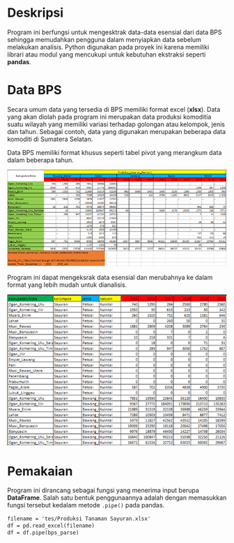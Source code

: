 # Deskripsi

Program ini berfungsi untuk mengesktrak data-data esensial dari data BPS
sehingga memudahkan pengguna dalam menyiapkan data sebelum melakukan analisis.
Python digunakan pada proyek ini karena memiliki librari atau modul yang mencukupi untuk kebutuhan ekstraksi seperti **pandas**.
    
# Data BPS

Secara umum data yang tersedia di BPS memiliki format excel (**xlsx**). Data yang akan diolah pada program ini merupakan data produksi komoditia suatu wilayah yang memiliki variasi terhadap golongan atau kelompok, jenis dan tahun. Sebagai contoh, data yang digunakan merupakan beberapa data komoditi di Sumatera Selatan.

Data BPS memiliki format khusus seperti tabel pivot yang merangkum data dalam beberapa tahun.

![Contoh data awal](img/contoh-data-bps.png)

Program ini dapat mengeksrak data esensial dan merubahnya ke dalam format yang lebih mudah untuk dianalisis.

![Contoh hasil](img/contoh-data-output.png)

# Pemakaian

Program ini dirancang sebagai fungsi yang menerima input berupa **DataFrame**. Salah satu bentuk penggunaannya adalah dengan memasukkan fungsi tersebut kedalam metode `.pipe()` pada pandas.

```
filename = 'tes/Produksi Tanaman Sayuran.xlsx'
df = pd.read_excel(filename)
df = df.pipe(bps_parse)
```
